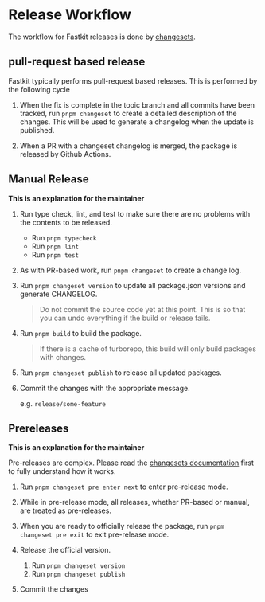 # Release Workflow

The workflow for Fastkit releases is done by [changesets](https://github.com/changesets/changesets).

## pull-request based release

Fastkit typically performs pull-request based releases. This is performed by the following cycle

1. When the fix is complete in the topic branch and all commits have been tracked, run `pnpm changeset` to create a detailed description of the changes. This will be used to generate a changelog when the update is published.

1. When a PR with a changeset changelog is merged, the package is released by Github Actions.

## Manual Release

**This is an explanation for the maintainer**

1. Run type check, lint, and test to make sure there are no problems with the contents to be released.
    - Run `pnpm typecheck`
    - Run `pnpm lint`
    - Run `pnpm test`

1. As with PR-based work, run `pnpm changeset` to create a change log.

1. Run `pnpm changeset version` to update all package.json versions and generate CHANGELOG.

    > Do not commit the source code yet at this point. This is so that you can undo everything if the build or release fails.

1. Run `pnpm build` to build the package.

    > If there is a cache of turborepo, this build will only build packages with changes.

1. Run `pnpm changeset publish` to release all updated packages.

1. Commit the changes with the appropriate message.

    e.g. `release/some-feature`

## Prereleases

**This is an explanation for the maintainer**

Pre-releases are complex. Please read the [changesets documentation](https://github.com/changesets/changesets/blob/main/docs/prereleases.md) first to fully understand how it works.

1. Run `pnpm changeset pre enter next` to enter pre-release mode.

1. While in pre-release mode, all releases, whether PR-based or manual, are treated as pre-releases.

1. When you are ready to officially release the package, run `pnpm changeset pre exit` to exit pre-release mode.

1. Release the official version.
    1. Run `pnpm changeset version`
    1. Run `pnpm changeset publish`

1. Commit the changes
